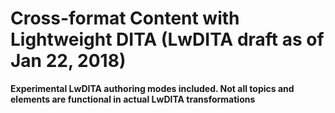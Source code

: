 # Cross-format Content with Lightweight DITA (LwDITA draft as of Jan 22, 2018)


**Experimental LwDITA authoring modes included. Not all topics and elements are functional in actual LwDITA transformations**
